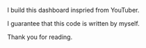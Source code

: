 I build this dashboard inspried from YouTuber.

I guarantee that this code is written by myself.

Thank you for reading.
